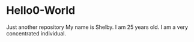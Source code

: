 # Hello0-World
Just another repository
My name is Shelby. I am 25 years old. I am a very concentrated individual. 
